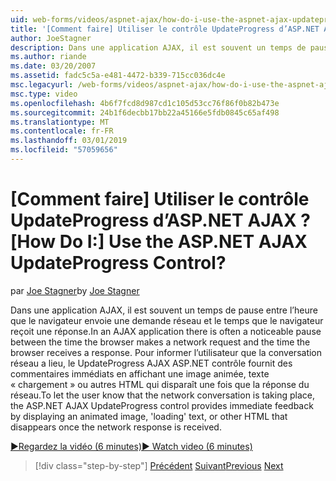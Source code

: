 ```yaml
---
uid: web-forms/videos/aspnet-ajax/how-do-i-use-the-aspnet-ajax-updateprogress-control
title: '[Comment faire] Utiliser le contrôle UpdateProgress d’ASP.NET AJAX ? | Microsoft Docs'
author: JoeStagner
description: Dans une application AJAX, il est souvent un temps de pause entre l’heure que le navigateur envoie une demande réseau et le temps que le navigateur reçoit une réponse. T...
ms.author: riande
ms.date: 03/20/2007
ms.assetid: fadc5c5a-e481-4472-b339-715cc036dc4e
msc.legacyurl: /web-forms/videos/aspnet-ajax/how-do-i-use-the-aspnet-ajax-updateprogress-control
msc.type: video
ms.openlocfilehash: 4b6f7fcd8d987cd1c105d53cc76f86f0b82b473e
ms.sourcegitcommit: 24b1f6decbb17bb22a45166e5fdb0845c65af498
ms.translationtype: MT
ms.contentlocale: fr-FR
ms.lasthandoff: 03/01/2019
ms.locfileid: "57059656"
---
```

<a name="how-do-i-use-the-aspnet-ajax-updateprogress-control"></a><span data-ttu-id="2c488-105">[Comment faire] Utiliser le contrôle UpdateProgress d’ASP.NET AJAX ?</span><span class="sxs-lookup"><span data-stu-id="2c488-105">[How Do I:] Use the ASP.NET AJAX UpdateProgress Control?</span></span>
====================
<span data-ttu-id="2c488-106">par [Joe Stagner](https://github.com/JoeStagner)</span><span class="sxs-lookup"><span data-stu-id="2c488-106">by [Joe Stagner](https://github.com/JoeStagner)</span></span>

<span data-ttu-id="2c488-107">Dans une application AJAX, il est souvent un temps de pause entre l’heure que le navigateur envoie une demande réseau et le temps que le navigateur reçoit une réponse.</span><span class="sxs-lookup"><span data-stu-id="2c488-107">In an AJAX application there is often a noticeable pause between the time the browser makes a network request and the time the browser receives a response.</span></span> <span data-ttu-id="2c488-108">Pour informer l’utilisateur que la conversation réseau a lieu, le UpdateProgress AJAX ASP.NET contrôle fournit des commentaires immédiats en affichant une image animée, texte « chargement » ou autres HTML qui disparaît une fois que la réponse du réseau.</span><span class="sxs-lookup"><span data-stu-id="2c488-108">To let the user know that the network conversation is taking place, the ASP.NET AJAX UpdateProgress control provides immediate feedback by displaying an animated image, 'loading' text, or other HTML that disappears once the network response is received.</span></span>

[<span data-ttu-id="2c488-109">&#9654;Regardez la vidéo (6 minutes)</span><span class="sxs-lookup"><span data-stu-id="2c488-109">&#9654; Watch video (6 minutes)</span></span>](https://channel9.msdn.com/Blogs/ASP-NET-Site-Videos/how-do-i-use-the-aspnet-ajax-updateprogress-control)

> [!div class="step-by-step"]
> <span data-ttu-id="2c488-110">[Précédent](how-do-i-implement-the-incremental-page-display-pattern-using-http-get-and-post.md)
> [Suivant](how-do-i-use-the-aspnet-ajax-history-control.md)</span><span class="sxs-lookup"><span data-stu-id="2c488-110">[Previous](how-do-i-implement-the-incremental-page-display-pattern-using-http-get-and-post.md)
[Next](how-do-i-use-the-aspnet-ajax-history-control.md)</span></span>
